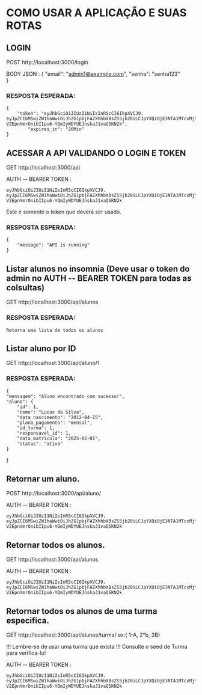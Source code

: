 # COMO USAR A APLICAÇÃO E SUAS ROTAS

## LOGIN 

POST http://localhost:3000/login

BODY JSON :
    {
    "email": "admin1@example.com",
    "senha": "senha123"   
    }

### RESPOSTA ESPERADA:
    {
        "token": "eyJhbGciOiJIUzI1NiIsInR5cCI6IkpXVCJ9.                                                 eyJpZCI6MSwiZW1haWwiOiJhZG1pbjFAZXhhbXBsZS5jb20iLCJpYXQiOjE3NTA1MTcxMjYsImV4cCI6MTc1MDUxODMyNn0. V2EpnYmrOnibIIpu6-YQmIyWDYUEJnskaJ1vaQSKN2k",
            "expires_in": "20Min"
    }   

## ACESSAR A API VALIDANDO O LOGIN E TOKEN

GET http://localhost:3000/api

AUTH -- BEARER TOKEN :

    eyJhbGciOiJIUzI1NiIsInR5cCI6IkpXVCJ9.                                                 eyJpZCI6MSwiZW1haWwiOiJhZG1pbjFAZXhhbXBsZS5jb20iLCJpYXQiOjE3NTA1MTcxMjYsImV4cCI6MTc1MDUxODMyNn0. V2EpnYmrOnibIIpu6-YQmIyWDYUEJnskaJ1vaQSKN2k

Este é somente o token que deverá ser usado.

### RESPOSTA ESPERADA:
    {
	    "message": "API is running"
    }



## Listar alunos no insomnia (Deve usar o token do admin no AUTH -- BEARER TOKEN para todas as colsultas)

GET http://localhost:3000/api/alunos

### RESPOSTA ESPERADA: 
    Retorna uma lista de todos os alunos


## Listar aluno por ID

GET http://localhost:3000/api/aluno/1

### RESPOSTA ESPERADA:
    {
	"mensagem": "Aluno encontrado com sucesso!",
	"aluno": {
		"id": 1,
		"nome": "Lucas da Silva",
		"data_nascimento": "2012-04-15",
		"plano_pagamento": "mensal",
		"id_turma": 1,
		"responsavel_id": 1,
		"data_matricula": "2025-02-01",
		"status": "ativo"
	}
}

## Retornar um aluno.

POST http://localhost:3000/api/aluno/<numero-id-do-aluno><ou><nome-do-aluno>

AUTH -- BEARER TOKEN :

    eyJhbGciOiJIUzI1NiIsInR5cCI6IkpXVCJ9.                                                 eyJpZCI6MSwiZW1haWwiOiJhZG1pbjFAZXhhbXBsZS5jb20iLCJpYXQiOjE3NTA1MTcxMjYsImV4cCI6MTc1MDUxODMyNn0. V2EpnYmrOnibIIpu6-YQmIyWDYUEJnskaJ1vaQSKN2k

## Retornar todos os alunos.

GET http://localhost:3000/api/alunos


AUTH -- BEARER TOKEN :

    eyJhbGciOiJIUzI1NiIsInR5cCI6IkpXVCJ9.                                                 eyJpZCI6MSwiZW1haWwiOiJhZG1pbjFAZXhhbXBsZS5jb20iLCJpYXQiOjE3NTA1MTcxMjYsImV4cCI6MTc1MDUxODMyNn0. V2EpnYmrOnibIIpu6-YQmIyWDYUEJnskaJ1vaQSKN2k


## Retornar todos os alunos de uma turma especifica.

GET http://localhost:3000/api/alunos/turma/<nome-da-turma> ex:( 1-A,  2°b, 3B)

!!! Lembre-se de usar uma turma que exista !!! Consulte o seed de Turma para verifica-lo!

AUTH -- BEARER TOKEN :

    eyJhbGciOiJIUzI1NiIsInR5cCI6IkpXVCJ9.                                                 eyJpZCI6MSwiZW1haWwiOiJhZG1pbjFAZXhhbXBsZS5jb20iLCJpYXQiOjE3NTA1MTcxMjYsImV4cCI6MTc1MDUxODMyNn0. V2EpnYmrOnibIIpu6-YQmIyWDYUEJnskaJ1vaQSKN2k